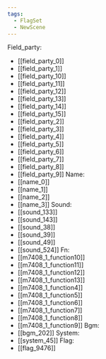 ```yaml
---
tags:
  - FlagSet
  - NewScene
---
```

Field_party:
- [[field_party_0]]
- [[field_party_1]]
- [[field_party_10]]
- [[field_party_11]]
- [[field_party_12]]
- [[field_party_13]]
- [[field_party_14]]
- [[field_party_15]]
- [[field_party_2]]
- [[field_party_3]]
- [[field_party_4]]
- [[field_party_5]]
- [[field_party_6]]
- [[field_party_7]]
- [[field_party_8]]
- [[field_party_9]]
Name:
- [[name_0]]
- [[name_1]]
- [[name_2]]
- [[name_3]]
Sound:
- [[sound_133]]
- [[sound_143]]
- [[sound_38]]
- [[sound_39]]
- [[sound_49]]
- [[sound_524]]
Fn:
- [[m7408_1_function10]]
- [[m7408_1_function11]]
- [[m7408_1_function12]]
- [[m7408_1_function13]]
- [[m7408_1_function4]]
- [[m7408_1_function5]]
- [[m7408_1_function6]]
- [[m7408_1_function7]]
- [[m7408_1_function8]]
- [[m7408_1_function9]]
Bgm:
- [[bgm_202]]
System:
- [[system_45]]
Flag:
- [[flag_9476]]
